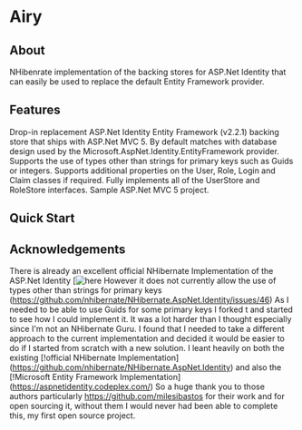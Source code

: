 # Airy

## About ##
NHibenrate implementation of the backing stores for ASP.Net Identity that can easily be used to replace the default Entity Framework provider.

## Features ##
Drop-in replacement ASP.Net Identity Entity Framework (v2.2.1) backing store that ships with ASP.Net MVC 5.
By default matches with database design used by the Microsoft.AspNet.Identity.EntityFramework provider.
Supports the use of types other than strings for primary keys such as Guids or integers.
Supports additional properties on the User, Role, Login and Claim classes if required.
Fully implements all of the UserStore and RoleStore interfaces.
Sample ASP.Net MVC 5 project.

## Quick Start ##

## Acknowledgements ##
There is already an excellent official NHibernate Implementation of the ASP.Net Identity [![here](https://github.com/nhibernate/NHibernate.AspNet.Identity)
However it does not currently allow the use of types other than strings for primary keys (https://github.com/nhibernate/NHibernate.AspNet.Identity/issues/46)
As I needed to be able to use Guids for some primary keys I forked t and started to see how I could implement it.
It was a lot harder than I thought especially since I'm not an NHibernate Guru.  I found that I needed to take a different approach to the current implementation and decided it would be easier to do if I started from scratch with a new solution.
I leant heavily on both the existing [!official NHibernate Implementation] (https://github.com/nhibernate/NHibernate.AspNet.Identity) and also the [!Microsoft Entity Framework Implementation] (https://aspnetidentity.codeplex.com/)
So a huge thank you to those authors particularly https://github.com/milesibastos for their work and for open sourcing it, without them I would never had been able to complete this, my first open source project.
